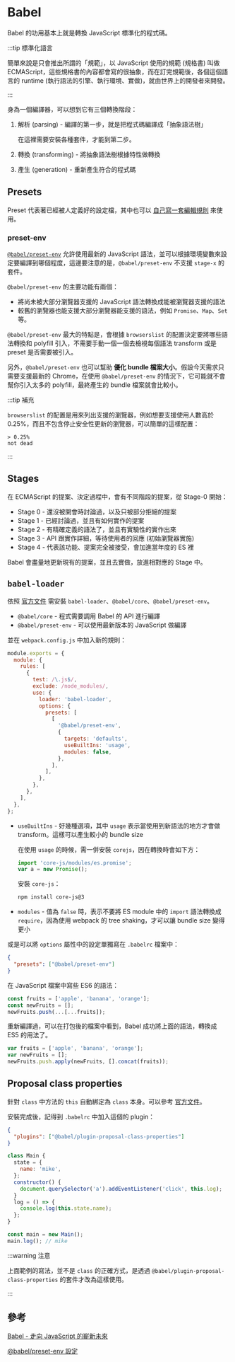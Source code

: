 # Babel

Babel 的功用基本上就是轉換 JavaScript 標準化的程式碼。

:::tip 標準化語言

簡單來說是只會推出所謂的「規範」，以 JavaScript 使用的規範 (規格書) 叫做 ECMAScript，這些規格書的內容都會寫的很抽象，而在訂完規範後，各個這個語言的 runtime (執行語法的引擎、執行環境、實做)，就由世界上的開發者來開發。

:::

身為一個編譯器，可以想到它有三個轉換階段：

1. 解析 (parsing) - 編譯的第一步，就是把程式碼編譯成「抽象語法樹」

   在這裡需要安裝各種套件，才能到第二步。

1. 轉換 (transforming) - 將抽象語法樹根據特性做轉換
1. 產生 (generation) - 重新產生符合的程式碼

## Presets

Preset 代表著已經被人定義好的設定檔，其中也可以 [自己寫一套編輯規則](https://babeljs.io/docs/en/presets#creating-a-preset) 來使用。

### preset-env

[`@babel/preset-env`](https://babeljs.io/docs/en/babel-preset-env) 允許使用最新的 JavaScript 語法，並可以根據環境變數來設定要編譯到哪個程度，這邊要注意的是，`@babel/preset-env` 不支援 `stage-x` 的套件。

`@babel/preset-env` 的主要功能有兩個：

- 將尚未被大部分瀏覽器支援的 JavaScript 語法轉換成能被瀏覽器支援的語法
- 較舊的瀏覽器也能支援大部分瀏覽器能支援的語法，例如 `Promise`、`Map`、`Set` 等。

`@babel/preset-env` 最大的特點是，會根據 `browserslist` 的配置決定要將哪些語法轉換和 polyfill 引入，不需要手動一個一個去檢視每個語法 transform 或是 preset 是否需要被引入。

另外，`@babel/preset-env` 也可以幫助 **優化 bundle 檔案大小**。假設今天需求只需要支援最新的 Chrome，在使用 `@babel/preset-env` 的情況下，它可能就不會幫你引入太多的 polyfill，最終產生的 bundle 檔案就會比較小。

:::tip 補充

`browserslist` 的配置是用來列出支援的瀏覽器，例如想要支援使用人數高於 0.25%，而且不包含停止安全性更新的瀏覽器，可以簡單的這樣配置：

```
> 0.25%
not dead
```

:::

## Stages

在 ECMAScript 的提案、決定過程中，會有不同階段的提案，從 Stage-0 開始：

- Stage 0 - 還沒被開會時討論過，以及只被部分拒絕的提案
- Stage 1 - 已經討論過，並且有如何實作的提案
- Stage 2 - 有精確定義的語法了，並且有實驗性的實作出來
- Stage 3 - API 跟實作詳細，等待使用者的回應 (初始瀏覽器實施)
- Stage 4 - 代表該功能、提案完全被接受，會加進當年度的 ES 裡

Babel 會盡量地更新現有的提案，並且去實做，放進相對應的 Stage 中。

## `babel-loader`

依照 [官方文件](https://github.com/babel/babel-loader) 需安裝 `babel-loader`、`@babel/core`、`@babel/preset-env`。

- `@babel/core` - 程式需要調用 Babel 的 API 進行編譯
- `@babel/preset-env` - 可以使用最新版本的 JavaScript 做編譯

並在 `webpack.config.js` 中加入新的規則：

```js
module.exports = {
  module: {
    rules: [
      {
        test: /\.js$/,
        exclude: /node_modules/,
        use: {
          loader: 'babel-loader',
          options: {
            presets: [
              [
                '@babel/preset-env',
                {
                  targets: 'defaults',
                  useBuiltIns: 'usage',
                  modules: false,
                },
              ],
            ],
          },
        },
      },
    ],
  },
};
```

- `useBuiltIns` - 好幾種選項，其中 `usage` 表示當使用到新語法的地方才會做 transform。這樣可以產生較小的 bundle size

  在使用 `usage` 的時候，需一併安裝 `corejs`，因在轉換時會如下方：

  ```js
  import 'core-js/modules/es.promise';
  var a = new Promise();
  ```

  安裝 `core-js`：

  ```bash
  npm install core-js@3
  ```

- `modules` - 值為 `false` 時，表示不要將 ES module 中的 `import` 語法轉換成 `require`，因為使用 webpack 的 tree shaking，才可以讓 bundle size 變得更小

或是可以將 `options` 屬性中的設定單獨寫在 `.babelrc` 檔案中：

```json
{
  "presets": ["@babel/preset-env"]
}
```

在 JavaScript 檔案中寫些 ES6 的語法：

```js
const fruits = ['apple', 'banana', 'orange'];
const newFruits = [];
newFruits.push(...[...fruits]);
```

重新編譯過，可以在打包後的檔案中看到，Babel 成功將上面的語法，轉換成 ES5 的用法了。

```js
var fruits = ['apple', 'banana', 'orange'];
var newFruits = [];
newFruits.push.apply(newFruits, [].concat(fruits));
```

## Proposal class properties

針對 `class` 中方法的 `this` 自動綁定為 `class` 本身。可以參考 [官方文件](https://babeljs.io/docs/en/babel-plugin-proposal-class-properties)。

安裝完成後，記得到 `.babelrc` 中加入這個的 plugin：

```json
{
  "plugins": ["@babel/plugin-proposal-class-properties"]
}
```

```js
class Main {
  state = {
    name: 'mike',
  };
  constructor() {
    document.querySelector('a').addEventListener('click', this.log);
  }
  log = () => {
    console.log(this.state.name);
  };
}

const main = new Main();
main.log(); // mike
```

:::warning 注意

上面範例的寫法，並不是 `class` 的正確方式，是透過 `@babel/plugin-proposal-class-properties` 的套件才改為這樣使用。

:::

## 參考

[Babel - 走向 JavaScript 的嶄新未來](https://ithelp.ithome.com.tw/articles/10194314)

[@babel/preset-env 設定](https://shubo.io/babel-preset-env/)
